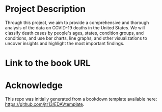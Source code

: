 # Project Description
Through this project, we aim to provide a comprehensive and thorough analysis of the data on COVID-19 deaths in the United States. We will classify death cases by people's ages, states, condition groups, and conditions, and use bar charts, line graphs, and other visualizations to uncover insights and highlight the most important findings.

# Link to the book URL

# Acknowledge
This repo was initially generated from a bookdown template available here: https://github.com/jtr13/EDAVtemplate.